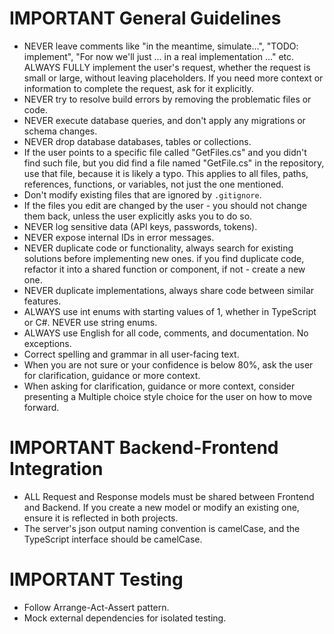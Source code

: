 # IMPORTANT General Guidelines

- NEVER leave comments like "in the meantime, simulate...", "TODO: implement", "For now we'll just ... in a real implementation ..." etc. ALWAYS FULLY implement the user's request, whether the request is small or large, without leaving placeholders. If you need more context or information to complete the request, ask for it explicitly.
- NEVER try to resolve build errors by removing the problematic files or code.
- NEVER execute database queries, and don't apply any migrations or schema changes.
- NEVER drop database databases, tables or collections.
- If the user points to a specific file called "GetFiles.cs" and you didn't find such file, but you did find a file named "GetFile.cs" in the repository, use that file, because it is likely a typo. This applies to all files, paths, references, functions, or variables, not just the one mentioned.
- Don't modify existing files that are ignored by `.gitignore`.
- If the files you edit are changed by the user - you should not change them back, unless the user explicitly asks you to do so.
- NEVER log sensitive data (API keys, passwords, tokens).
- NEVER expose internal IDs in error messages.
- NEVER duplicate code or functionality, always search for existing solutions before implementing new ones. if you find duplicate code, refactor it into a shared function or component, if not - create a new one.
- NEVER duplicate implementations, always share code between similar features.
- ALWAYS use int enums with starting values of 1, whether in TypeScript or C#. NEVER use string enums.
- ALWAYS use English for all code, comments, and documentation. No exceptions.
- Correct spelling and grammar in all user-facing text.
- When you are not sure or your confidence is below 80%, ask the user for clarification, guidance or more context.
- When asking for clarification, guidance or more context, consider presenting a Multiple choice style choice for the user on how to move forward.

# IMPORTANT Backend-Frontend Integration

- ALL Request and Response models must be shared between Frontend and Backend. If you create a new model or modify an existing one, ensure it is reflected in both projects.
- The server's json output naming convention is camelCase, and the TypeScript interface should be camelCase.

# IMPORTANT Testing

- Follow Arrange-Act-Assert pattern.
- Mock external dependencies for isolated testing.
